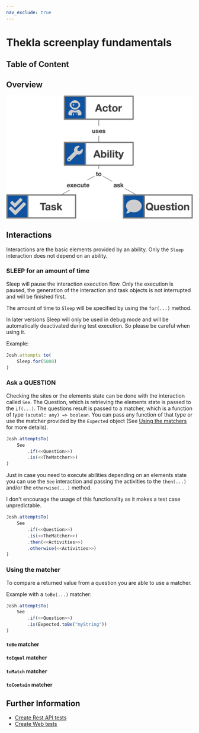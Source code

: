 ```yaml
---
nav_exclude: true
---
```


# Thekla screenplay fundamentals

## Table of Content

## Overview
![Overview](../docs/images/screenplay_overview.png)

## Interactions

Interactions are the basic elements provided by an ability. Only the ``Sleep`` interaction does not depend on an 
ability.

### SLEEP for an amount of time 

Sleep will pause the interaction execution flow. Only the execution is paused, the generation of the interaction and 
task objects is not interrupted and will be finished first.

The amount of time to ``Sleep`` will be specified by using the ``for(...)`` method.

In later versions Sleep will only be used in debug mode and will be automatically deactivated during test execution. 
So please be careful when using it.

Example:

```typescript
Josh.attempts to(
    Sleep.for(5000)
)
```

### Ask a QUESTION

Checking the sites or the elements state can be done with the interaction called ``See``. The Question, which is
retrieving the elements state is passed to the ``if(...)``. The questions result is passed to a matcher, which is 
a function of type ``(acutal: any) => boolean``. You can pass any function of that type or use the matcher provided
by the ``Expected`` object (See [Using the matchers](#using-the-matcher) for more details).

```typescript
Josh.attemptsTo(
    See
        .if(<<Question>>)
        .is(<<TheMatcher>>) 
)
```

Just in case you need to execute abilities depending on an elements state you can use the ``See`` interaction and passing
the activities to the ``then(...)`` and/or the ``otherwise(...)`` method.

I don't encourage the usage of this functionality as it makes a test case unpredictable.  

```typescript
Josh.attemptsTo(
    See
        .if(<<Question>>)
        .is(<<TheMatcher>>)
        .then(<<Activities>>)
        .otherwise(<<Activities>>)
)
```

### Using the matcher

To compare a returned value from a question you are able to use a matcher.

Example with a ``toBe(...)`` matcher:

```typescript
Josh.attemptsTo(
    See
        .if(<<Question>>)
        .is(Expected.toBe("myString")) 
)
```

#### ```toBe``` matcher

#### ``toEqual`` matcher

#### ``toMatch`` matcher

#### ``toContain`` matcher


## Further Information
* [Create Rest API tests](create_rest_api_tests/README.md)
* [Create Web tests](create_web_ui_tests)